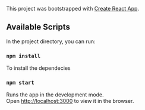This project was bootstrapped with [Create React App](https://github.com/facebook/create-react-app).

## Available Scripts

In the project directory, you can run:

### `npm install`

To install the dependecies

### `npm start`

Runs the app in the development mode.<br />
Open [http://localhost:3000](http://localhost:3000) to view it in the browser.
